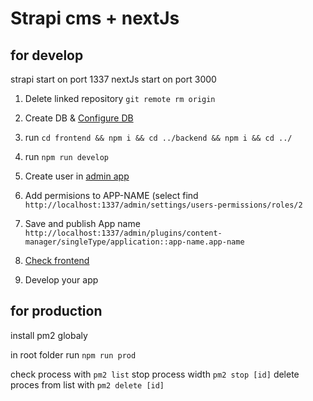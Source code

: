 # Strapi cms + nextJs

## for develop

strapi start on port 1337
nextJs start on port 3000

1. Delete linked repository `git remote rm origin`
2. Create DB & [Configure DB](https://strapi.io/documentation/developer-docs/latest/setup-deployment-guides/configurations.html#database)

3. run `cd frontend && npm i && cd ../backend && npm i && cd ../`
4. run `npm run develop`
5. Create user in [admin app](http://localhost:1337/)
6. Add permisions to APP-NAME (select find
   `http://localhost:1337/admin/settings/users-permissions/roles/2`
7. Save and publish App name
   `http://localhost:1337/admin/plugins/content-manager/singleType/application::app-name.app-name`
8. [Check frontend](http://localhost:3000/)
9. Develop your app

## for production

install pm2 globaly

in root folder run `npm run prod`

check process with `pm2 list`
stop process width `pm2 stop [id]`
delete proces from list with `pm2 delete [id]`